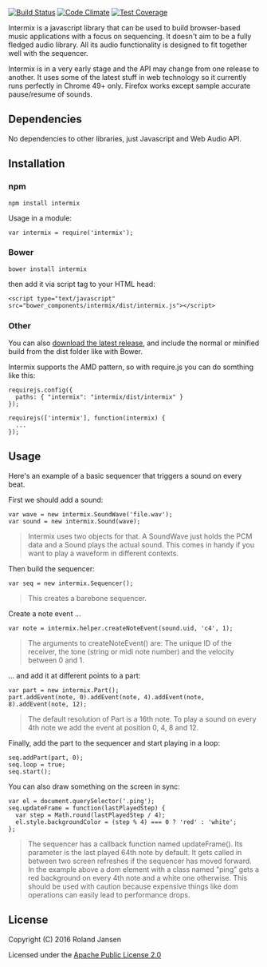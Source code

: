 [![Build Status](https://travis-ci.org/RolandJansen/intermix.js.svg?branch=master)](https://travis-ci.org/RolandJansen/intermix.js)
[![Code Climate](https://codeclimate.com/github/RolandJansen/intermix.js/badges/gpa.svg)](https://codeclimate.com/github/RolandJansen/intermix.js)
[![Test Coverage](https://codeclimate.com/github/RolandJansen/intermix.js/badges/coverage.svg)](https://codeclimate.com/github/RolandJansen/intermix.js/coverage)

Intermix is a javascript library that can be used to build browser-based music applications with a focus on sequencing. It doesn't aim to be a fully fledged audio library. All its audio functionality is designed to fit together well with the sequencer.

Intermix is in a very early stage and the API may change from one release to another. It uses some of the latest stuff in web technology so it currently runs perfectly in Chrome 49+ only. Firefox works except sample accurate pause/resume of sounds.

## Dependencies
No dependencies to other libraries, just Javascript and Web Audio API.

## Installation
### npm

    npm install intermix

Usage in a module:

    var intermix = require('intermix');

### Bower

    bower install intermix

then add it via script tag to your HTML head:

    <script type="text/javascript" src="bower_components/intermix/dist/intermix.js"></script>

### Other
You can also [download the latest release](https://github.com/RolandJansen/intermix.js/releases), and include the normal
 or minified build from the dist folder like with Bower.

Intermix supports the AMD pattern, so with require.js you can do somthing like this:

    requirejs.config({
      paths: { "intermix": "intermix/dist/intermix" }
    });

    requirejs(['intermix'], function(intermix) {
      ...
    });

## Usage

Here's an example of a basic sequencer that triggers a sound on every beat.

First we should add a sound:

    var wave = new intermix.SoundWave('file.wav');
    var sound = new intermix.Sound(wave);

> Intermix uses two objects for that. A SoundWave just holds the PCM data and a Sound plays the actual sound. This comes in handy if you want to play a waveform in different contexts.

Then build the sequencer:

    var seq = new intermix.Sequencer();

>This creates a barebone sequencer.

Create a note event ...

    var note = intermix.helper.createNoteEvent(sound.uid, 'c4', 1);

> The arguments to createNoteEvent() are: The unique ID of the receiver,
the tone (string or midi note number) and the velocity between 0 and 1.

... and add it at different points to a part:

    var part = new intermix.Part();
    part.addEvent(note, 0).addEvent(note, 4).addEvent(note, 8).addEvent(note, 12);

> The default resolution of Part is a 16th note. To play a sound on every
4th note we add the event at position 0, 4, 8 and 12.

Finally, add the part to the sequencer and start playing in a loop:

    seq.addPart(part, 0);
    seq.loop = true;
    seq.start();


You can also draw something on the screen in sync:

    var el = document.querySelector('.ping');
    seq.updateFrame = function(lastPlayedStep) {
      var step = Math.round(lastPlayedStep / 4);
      el.style.backgroundColor = (step % 4) === 0 ? 'red' : 'white';
    };

> The sequencer has a callback function named updateFrame(). Its parameter is the last played 64th note by default. It gets called in between two screen refreshes if the sequencer has moved forward. In the example above a dom element with a class named "ping" gets a red background on every 4th note and a white one otherwise. This should be used with caution because expensive things like dom operations can easily lead to performance drops.

## License
Copyright (C) 2016 Roland Jansen

Licensed under the [Apache Public License 2.0](http://www.apache.org/licenses/LICENSE-2.0)
